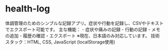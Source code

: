 # health-log
体調管理のためのシンプルな記録アプリ。症状や行動を記録し、CSVやテキストでエクスポート可能です。  主な機能： - 症状や痛みの記録 - 行動の記録 - メモの追加 - 履歴の確認・エクスポート  ※現在、日本語のみ対応しています。  技術スタック：HTML, CSS, JavaScript (localStorage使用)
